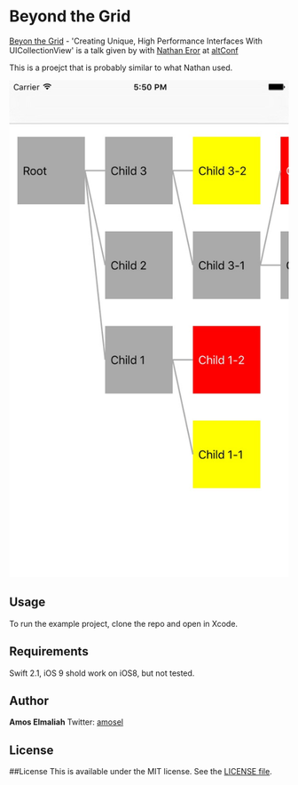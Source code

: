 # Beyond the Grid

[Beyon the Grid](https://realm.io/news/altconf-nathan-eror-uicollectionview/) - 'Creating Unique, High Performance Interfaces With UICollectionView' is a talk given by with [Nathan Eror](https://twitter.com/neror) at [altConf](http://altconf.com/)

This is a proejct that is probably similar to what Nathan used.

![CollectionView.jpg](https://raw.githubusercontent.com/Amosel/CollectionView/master/Stuff/CollectionView.jpg)

## Usage

To run the example project, clone the repo and open in Xcode.

## Requirements

Swift 2.1, iOS 9 shold work on iOS8, but not tested.

## Author

**Amos Elmaliah** Twitter: [amosel](https://twitter.com/amosel)

## License

##License
This is available under the MIT license. See the [LICENSE file](https://github.com/amosel/CollectionView/blob/master/LICENSE).
